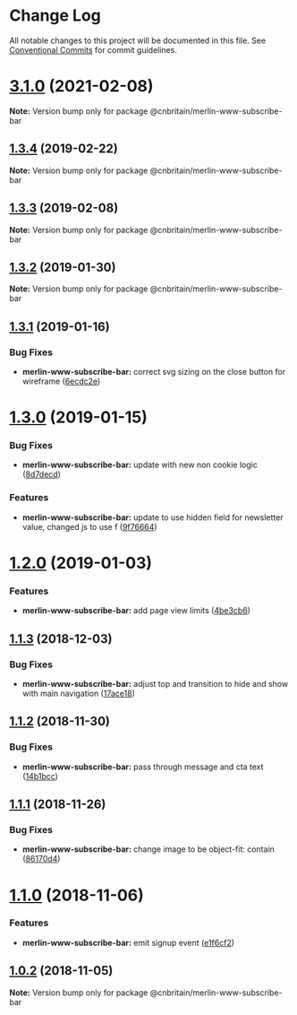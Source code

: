 # Change Log

All notable changes to this project will be documented in this file.
See [Conventional Commits](https://conventionalcommits.org) for commit guidelines.

# [3.1.0](https://github.com/cnduk/merlin-www-components/compare/@cnbritain/merlin-www-subscribe-bar@3.1.0-alpha.0...@cnbritain/merlin-www-subscribe-bar@3.1.0) (2021-02-08)

**Note:** Version bump only for package @cnbritain/merlin-www-subscribe-bar





## [1.3.4](https://github.com/cnduk/merlin-www-components/compare/@cnbritain/merlin-www-subscribe-bar@1.3.3...@cnbritain/merlin-www-subscribe-bar@1.3.4) (2019-02-22)

**Note:** Version bump only for package @cnbritain/merlin-www-subscribe-bar





## [1.3.3](https://github.com/cnduk/merlin-www-components/compare/@cnbritain/merlin-www-subscribe-bar@1.3.2...@cnbritain/merlin-www-subscribe-bar@1.3.3) (2019-02-08)

**Note:** Version bump only for package @cnbritain/merlin-www-subscribe-bar





## [1.3.2](https://github.com/cnduk/merlin-www-components/compare/@cnbritain/merlin-www-subscribe-bar@1.3.1...@cnbritain/merlin-www-subscribe-bar@1.3.2) (2019-01-30)

**Note:** Version bump only for package @cnbritain/merlin-www-subscribe-bar





## [1.3.1](https://github.com/cnduk/merlin-www-components/compare/@cnbritain/merlin-www-subscribe-bar@1.3.0...@cnbritain/merlin-www-subscribe-bar@1.3.1) (2019-01-16)


### Bug Fixes

* **merlin-www-subscribe-bar:** correct svg sizing on the close button for wireframe ([6ecdc2e](https://github.com/cnduk/merlin-www-components/commit/6ecdc2e))





# [1.3.0](https://github.com/cnduk/merlin-www-components/compare/@cnbritain/merlin-www-subscribe-bar@1.2.0...@cnbritain/merlin-www-subscribe-bar@1.3.0) (2019-01-15)


### Bug Fixes

* **merlin-www-subscribe-bar:** update with new non cookie logic ([8d7decd](https://github.com/cnduk/merlin-www-components/commit/8d7decd))


### Features

* **merlin-www-subscribe-bar:** update to use hidden field for newsletter value, changed js to use f ([9f76664](https://github.com/cnduk/merlin-www-components/commit/9f76664))





<a name="1.2.0"></a>
# [1.2.0](https://github.com/cnduk/merlin-www-components/compare/@cnbritain/merlin-www-subscribe-bar@1.1.3...@cnbritain/merlin-www-subscribe-bar@1.2.0) (2019-01-03)


### Features

* **merlin-www-subscribe-bar:** add page view limits ([4be3cb6](https://github.com/cnduk/merlin-www-components/commit/4be3cb6))




<a name="1.1.3"></a>
## [1.1.3](https://github.com/cnduk/merlin-www-components/compare/@cnbritain/merlin-www-subscribe-bar@1.1.2...@cnbritain/merlin-www-subscribe-bar@1.1.3) (2018-12-03)


### Bug Fixes

* **merlin-www-subscribe-bar:** adjust top and transition to hide and show with main navigation ([17ace18](https://github.com/cnduk/merlin-www-components/commit/17ace18))




<a name="1.1.2"></a>
## [1.1.2](https://github.com/cnduk/merlin-www-components/compare/@cnbritain/merlin-www-subscribe-bar@1.1.1...@cnbritain/merlin-www-subscribe-bar@1.1.2) (2018-11-30)


### Bug Fixes

* **merlin-www-subscribe-bar:** pass through message and cta text ([14b1bcc](https://github.com/cnduk/merlin-www-components/commit/14b1bcc))




<a name="1.1.1"></a>
## [1.1.1](https://github.com/cnduk/merlin-www-components/compare/@cnbritain/merlin-www-subscribe-bar@1.1.0...@cnbritain/merlin-www-subscribe-bar@1.1.1) (2018-11-26)


### Bug Fixes

* **merlin-www-subscribe-bar:** change image to be object-fit: contain ([86170d4](https://github.com/cnduk/merlin-www-components/commit/86170d4))




<a name="1.1.0"></a>
# [1.1.0](https://github.com/cnduk/merlin-www-components/compare/@cnbritain/merlin-www-subscribe-bar@1.0.2...@cnbritain/merlin-www-subscribe-bar@1.1.0) (2018-11-06)


### Features

* **merlin-www-subscribe-bar:** emit signup event ([e1f6cf2](https://github.com/cnduk/merlin-www-components/commit/e1f6cf2))




<a name="1.0.2"></a>
## [1.0.2](https://github.com/cnduk/merlin-www-components/compare/@cnbritain/merlin-www-subscribe-bar@1.0.1...@cnbritain/merlin-www-subscribe-bar@1.0.2) (2018-11-05)




**Note:** Version bump only for package @cnbritain/merlin-www-subscribe-bar
